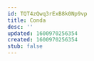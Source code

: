 ```yaml
---
id: TQT4zQwq3rExB8k0Np9vp
title: Conda
desc: ''
updated: 1600970256354
created: 1600970256354
stub: false
---
```


